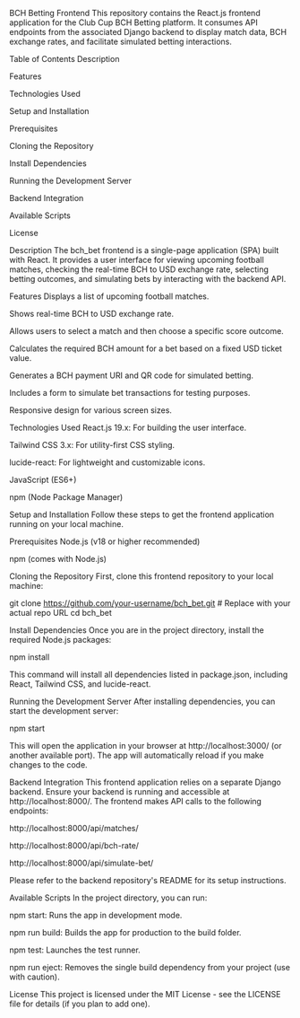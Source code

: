 BCH Betting Frontend
This repository contains the React.js frontend application for the Club Cup BCH Betting platform. It consumes API endpoints from the associated Django backend to display match data, BCH exchange rates, and facilitate simulated betting interactions.

Table of Contents
Description

Features

Technologies Used

Setup and Installation

Prerequisites

Cloning the Repository

Install Dependencies

Running the Development Server

Backend Integration

Available Scripts

License

Description
The bch_bet frontend is a single-page application (SPA) built with React. It provides a user interface for viewing upcoming football matches, checking the real-time BCH to USD exchange rate, selecting betting outcomes, and simulating bets by interacting with the backend API.

Features
Displays a list of upcoming football matches.

Shows real-time BCH to USD exchange rate.

Allows users to select a match and then choose a specific score outcome.

Calculates the required BCH amount for a bet based on a fixed USD ticket value.

Generates a BCH payment URI and QR code for simulated betting.

Includes a form to simulate bet transactions for testing purposes.

Responsive design for various screen sizes.

Technologies Used
React.js 19.x: For building the user interface.

Tailwind CSS 3.x: For utility-first CSS styling.

lucide-react: For lightweight and customizable icons.

JavaScript (ES6+)

npm (Node Package Manager)

Setup and Installation
Follow these steps to get the frontend application running on your local machine.

Prerequisites
Node.js (v18 or higher recommended)

npm (comes with Node.js)

Cloning the Repository
First, clone this frontend repository to your local machine:

git clone https://github.com/your-username/bch_bet.git # Replace with your actual repo URL
cd bch_bet

Install Dependencies
Once you are in the project directory, install the required Node.js packages:

npm install

This command will install all dependencies listed in package.json, including React, Tailwind CSS, and lucide-react.

Running the Development Server
After installing dependencies, you can start the development server:

npm start

This will open the application in your browser at http://localhost:3000/ (or another available port). The app will automatically reload if you make changes to the code.

Backend Integration
This frontend application relies on a separate Django backend. Ensure your backend is running and accessible at http://localhost:8000/. The frontend makes API calls to the following endpoints:

http://localhost:8000/api/matches/

http://localhost:8000/api/bch-rate/

http://localhost:8000/api/simulate-bet/

Please refer to the backend repository's README for its setup instructions.

Available Scripts
In the project directory, you can run:

npm start: Runs the app in development mode.

npm run build: Builds the app for production to the build folder.

npm test: Launches the test runner.

npm run eject: Removes the single build dependency from your project (use with caution).

License
This project is licensed under the MIT License - see the LICENSE file for details (if you plan to add one).